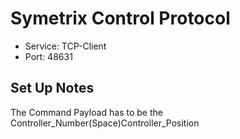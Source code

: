 # Symetrix Control Protocol

- Service: TCP-Client
- Port: 48631

## Set Up Notes

The Command Payload has to be the Controller_Number(Space)Controller_Position
